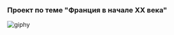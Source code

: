 ### Проект по теме "Франция в начале XX века"

![giphy](https://github.com/fefumo/itmo/assets/77743898/e71b8ed2-c635-42ea-97bc-1aecf752582d)
